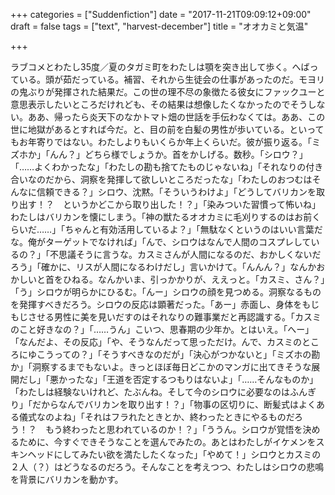 +++
categories = ["Suddenfiction"]
date = "2017-11-21T09:09:12+09:00"
draft = false
tags = ["text", "harvest-december"]
title = "オオカミと気温"

+++

ラブコメとわたし35度／夏のタガミ町をわたしは顎を突き出して歩く。へばっている。頭が茹だっている。補習、それから生徒会の仕事があったのだ。モヨリの鬼ぶりが発揮された結果だ。この世の理不尽の象徴たる彼女にファックユーと意思表示したいところだけれども、その結果は想像したくなかったのでそうしない。ああ、帰ったら炎天下のなかトマト畑の世話を手伝わなくては。ああ、この世に地獄があるとすれば今だ。と、目の前を白髪の男性が歩いている。といってもお年寄りではない。わたしよりもいくらか年上くらいだ。彼が振り返る。「ミズホか」「んん？」どちら様でしょうか。首をかしげる。数秒。「シロウ？」「……よくわかったな」「わたしの勘も捨てたものじゃないね」「それなりの付き合いなのだから、洞察を発揮して欲しいところだったな」「わたしのおつむはそんなに信頼できる？」シロウ、沈黙。「そういうわけよ」「どうしてバリカンを取り出す！？　というかどこから取り出した！？」「染みついた習慣って怖いね」わたしはバリカンを懐にしまう。「神の獣たるオオカミに毛刈りするのはお前くらいだ……」「ちゃんと有効活用しているよ？」「無駄なくというのはいい言葉だな。俺がターゲットでなければ」「んで、シロウはなんで人間のコスプレしているの？」「不思議そうに言うな。カスミさんが人間になるのだ、おかしくないだろう」「確かに、リスが人間になるわけだし」言いかけて。「んんん？」なんかおかしいと首をひねる。なんかいま、引っかかりが、ええっと。「カスミ、さん？」「う」シロウが明らかにひるむ。「んー」シロウの顔を見つめる。洞察なるものを発揮すべきだろう。シロウの反応は顕著だった。「あー」赤面し、身体をもじもじさせる男性に美を見いだすのはそれなりの難事業だと再認識する。「カスミのこと好きなの？」「……うん」こいつ、思春期の少年か。とはいえ。「へー」「なんだよ、その反応」「や、そうなんだって思っただけ。んで、カスミのところにゆこうっての？」「そうすべきなのだが」「決心がつかないと」「ミズホの勘か」「洞察するまでもないよ。きっとほぼ毎日どこかのマンガに出てきそうな展開だし」「悪かったな」「王道を否定するつもりはないよ」「……そんなものか」「わたしは経験ないけれど、たぶんね。そして今のシロウに必要なのはふんぎり」「だからなんでバリカンを取り出す！？」「物事の区切りに、断髪式はよくある儀式なのよね」「それはフラれたときとか、終わったときにやるものだろう！？　もう終わったと思われているのか！？」「ううん。シロウが覚悟を決めるために、今すぐできそうなことを選んでみたの。あとはわたしがイケメンをスキンヘッドにしてみたい欲を満たしたくなった」「やめて！」シロウとカスミの２人（？）はどうなるのだろう。そんなことを考えつつ、わたしはシロウの悲鳴を背景にバリカンを動かす。
